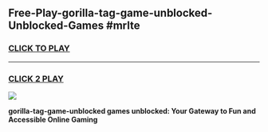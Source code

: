 
## Free-Play-gorilla-tag-game-unblocked-Unblocked-Games #mrlte
<h3>
<a href="https://news.freeplayer.one?title=gorilla-tag-game-unblocked&ref=8M">CLICK TO PLAY</a></h3>
<hr>

<h3>
<a href="https://news.freeplayer.one?title=gorilla-tag-game-unblocked&ref=8M">CLICK 2 PLAY</a>
  
</h3>

<a href="https://news.freeplayer.one?title=gorilla-tag-game-unblocked&ref=8M"><img src="https://clearcache.store/games.png"></a>


**gorilla-tag-game-unblocked games unblocked: Your Gateway to Fun and Accessible Online Gaming**
